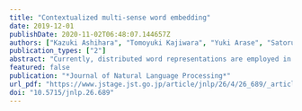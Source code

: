```yaml
---
title: "Contextualized multi-sense word embedding"
date: 2019-12-01
publishDate: 2020-11-02T06:48:07.144657Z
authors: ["Kazuki Ashihara", "Tomoyuki Kajiwara", "Yuki Arase", "Satoru Uchida"]
publication_types: ["2"]
abstract: "Currently, distributed word representations are employed in many natural language processing tasks. However, when generating one representation for each word, the meanings of a polysemous word cannot be differentiated because the meanings are integrated into one representation. Therefore, several attempts have been made to generate different representations per meaning based on parts of speech or the topic of a sentence. However, these methods are too unrefined to deal with polysemy. In this paper, we proposed two methods to generate more subtle multiple word representations. The first method involves generating multiple word representations using the word in a dependency relationship as a clue. The second approach involves employing a bi-directional language model in which a word representation that considers all the words in the context is generated. The results of the extensive evaluation of the Lexical Substitution task and Context-Aware Word Similarity task confirmed the effectiveness of our approaches to generate more subtle multiple word representations."
featured: false
publication: "*Journal of Natural Language Processing*"
url_pdf: "https://www.jstage.jst.go.jp/article/jnlp/26/4/26_689/_article/-char/ja/"
doi: "10.5715/jnlp.26.689"
---
```


